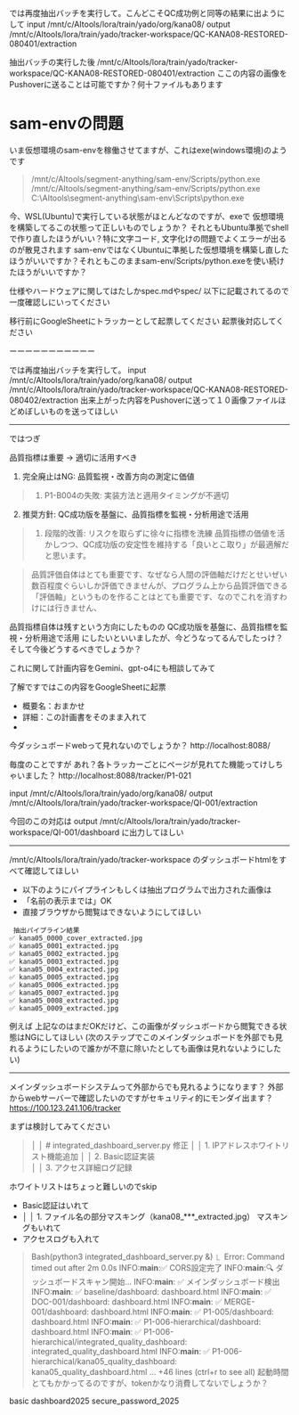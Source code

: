 


では再度抽出バッチを実行して。こんどこそQC成功例と同等の結果に出ようにして
input /mnt/c/AItools/lora/train/yado/org/kana08/
output /mnt/c/AItools/lora/train/yado/tracker-workspace/QC-KANA08-RESTORED-080401/extraction


抽出バッチの実行した後
 /mnt/c/AItools/lora/train/yado/tracker-workspace/QC-KANA08-RESTORED-080401/extraction
 ここの内容の画像をPushoverに送ることは可能ですか？何十ファイルもあります


# sam-envの問題

いま仮想環境のsam-envを稼働させてますが、これはexe(windows環境)のようです
> /mnt/c/AItools/segment-anything/sam-env/Scripts/python.exe
 /mnt/c/AItools/segment-anything/sam-env/Scripts/python.exe
 C:\AItools\segment-anything\sam-env\Scripts\python.exe

今、WSL(Ubuntu)で実行している状態がほとんどなのですが、exeで
仮想環境を構築してるこの状態って正しいものでしょうか？
それともUbuntu準拠でshellで作り直したほうがいい？特に文字コード, 文字化けの問題でよくエラーが出るのが散見されます
sam-envではなくUbuntuに準拠した仮想環境を構築し直したほうがいいですか？それともこのままsam-env/Scripts/python.exeを使い続けたほうがいいですか？

仕様やハードウェアに関してはたしかspec.mdやspec/ 以下に記載されてるので一度確認しにいってください

移行前にGoogleSheetにトラッカーとして起票してください
起票後対応してください



ーーーーーーーーーーー

では再度抽出バッチを実行して。
input /mnt/c/AItools/lora/train/yado/org/kana08/
output /mnt/c/AItools/lora/train/yado/tracker-workspace/QC-KANA08-RESTORED-080402/extraction
出来上がった内容をPushoverに送って１０画像ファイルほどめぼしいものを送ってほしい



---------
ではつぎ

  品質指標は重要 → 適切に活用すべき
  1. 完全廃止はNG: 品質監視・改善方向の測定に価値
>  1. P1-B004の失敗: 実装方法と適用タイミングが不適切
  2. 推奨方針: QC成功版を基盤に、品質指標を監視・分析用途で活用
>  1. 段階的改善: リスクを取らずに徐々に指標を洗練
  品質指標の価値を活かしつつ、QC成功版の安定性を維持する「良いとこ取り」が最適解だと思います。


>品質評価自体はとても重要です、なぜなら人間の評価軸だけだとせいぜい数百程度ぐらいしか評価できませんが、プログラム上から品質評価できる「評価軸」というものを作ることはとても重要です、なのでこれを消すわけには行きません、

品質指標自体は残すという方向にしたものの
QC成功版を基盤に、品質指標を監視・分析用途で活用
にしたいといいましたが、今どうなってるんでしたっけ？そして今後どうするべきでしょうか？


これに関して計画内容をGemini、gpt-o4にも相談してみて

了解ですではこの内容をGoogleSheetに起票
* 概要名：おまかせ
* 詳細：この計画書をそのまま入れて
* 


今ダッシュボードwebって見れないのでしょうか？
http://localhost:8088/





毎度のことですが
あれ？各トラッカーごとにページが見れてた機能ってけしちゃいました？
http://localhost:8088/tracker/P1-021

input /mnt/c/AItools/lora/train/yado/org/kana08/
output /mnt/c/AItools/lora/train/yado/tracker-workspace/QI-001/extraction

今回のこの対応は
output /mnt/c/AItools/lora/train/yado/tracker-workspace/QI-001/dashboard 
に出力してほしい


------
/mnt/c/AItools/lora/train/yado/tracker-workspace
のダッシュボードhtmlをすべて確認してほしい
* 以下のようにパイプラインもしくは抽出プログラムで出力された画像は
* 「名前の表示までは」OK
* 直接ブラウザから閲覧はできないようにしてほしい
```
 抽出パイプライン結果
✅ kana05_0000_cover_extracted.jpg
✅ kana05_0001_extracted.jpg
✅ kana05_0002_extracted.jpg
✅ kana05_0003_extracted.jpg
✅ kana05_0004_extracted.jpg
✅ kana05_0005_extracted.jpg
✅ kana05_0006_extracted.jpg
✅ kana05_0007_extracted.jpg
✅ kana05_0008_extracted.jpg
✅ kana05_0009_extracted.jpg
```
例えば
上記なのはまだOKだけど、この画像がダッシュボードから閲覧できる状態はNGにしてほしい
(次のステップでこのメインダッシュボードを外部でも見れるようにしたいので誰かが不意に除いたとしても画像は見れないようにしたい)


----------


メインダッシュボードシステムって外部からでも見れるようになります？
外部からwebサーバーで確認したいのですがセキュリティ的にモンダイ出ます？
https://100.123.241.106/tracker

まずは検討してみてください

>│ │ # integrated_dashboard_server.py 修正
│ │ 1. IPアドレスホワイトリスト機能追加 
│ │ 2. Basic認証実装             
│ │ 3. アクセス詳細ログ記録

ホワイトリストはちょっと難しいのでskip
* Basic認証はいれて
* │ │ 1. ファイル名の部分マスキング（kana08_***_extracted.jpg）                                      マスキングもいれて
* アクセスログも入れて


> Bash(python3 integrated_dashboard_server.py &)
  ⎿  Error: Command timed out after 2m 0.0s INFO:__main__:✅ CORS設定完了
     INFO:__main__:🔍 ダッシュボードスキャン開始...
     INFO:__main__:  ✅ メインダッシュボード検出
     INFO:__main__:  ✅ baseline/dashboard: dashboard.html
     INFO:__main__:  ✅ DOC-001/dashboard: dashboard.html
     INFO:__main__:  ✅ MERGE-001/dashboard: dashboard.html
     INFO:__main__:  ✅ P1-005/dashboard: dashboard.html
     INFO:__main__:  ✅ P1-006-hierarchical/dashboard: dashboard.html
     INFO:__main__:  ✅ P1-006-hierarchical/integrated_quality_dashboard: integrated_quality_dashboard.html
     INFO:__main__:  ✅ P1-006-hierarchical/kana05_quality_dashboard: kana05_quality_dashboard.html
     … +46 lines (ctrl+r to see all)
起動時間とてもかかってるのですが、tokenかなり消費してないでしょうか？



basic 
dashboard2025
secure_password_2025
